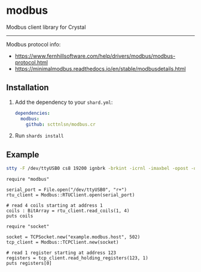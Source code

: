 # modbus

Modbus client library for Crystal

---

Modbus protocol info:

* https://www.fernhillsoftware.com/help/drivers/modbus/modbus-protocol.html
* https://minimalmodbus.readthedocs.io/en/stable/modbusdetails.html

## Installation

1. Add the dependency to your `shard.yml`:

   ```yaml
   dependencies:
     modbus:
       github: scttnlsn/modbus.cr
   ```

2. Run `shards install`

## Example

```bash
stty -F /dev/ttyUSB0 cs8 19200 ignbrk -brkint -icrnl -imaxbel -opost -onlcr -isig -icanon -iexten -echo -echoe -echok -echoctl -echoke noflsh -ixon -crtscts -hupcl
```

```crystal
require "modbus"

serial_port = File.open("/dev/ttyUSB0", "r+")
rtu_client = Modbus::RTUClient.open(serial_port)

# read 4 coils starting at address 1
coils : BitArray = rtu_client.read_coils(1, 4)
puts coils

require "socket"

socket = TCPSocket.new("example.modbus.host", 502)
tcp_client = Modbus::TCPClient.new(socket)

# read 1 register starting at address 123
registers = tcp_client.read_holding_registers(123, 1)
puts registers[0]
```
